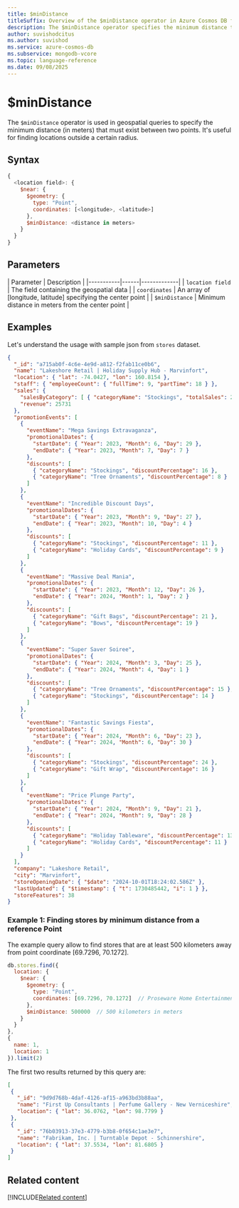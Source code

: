 ```yaml
---
title: $minDistance
titleSuffix: Overview of the $minDistance operator in Azure Cosmos DB for MongoDB (vCore)
description: The $minDistance operator specifies the minimum distance that must exist between two points in a geospatial query.
author: suvishodcitus
ms.author: suvishod
ms.service: azure-cosmos-db
ms.subservice: mongodb-vcore
ms.topic: language-reference
ms.date: 09/08/2025
---
```


# $minDistance

The `$minDistance` operator is used in geospatial queries to specify the minimum distance (in meters) that must exist between two points. It's useful for finding locations outside a certain radius.

## Syntax

```javascript
{
  <location field>: {
    $near: {
      $geometry: {
        type: "Point",
        coordinates: [<longitude>, <latitude>]
      },
      $minDistance: <distance in meters>
    }
  }
}
```

## Parameters

| Parameter | Description |
|-----------|------|-------------|
| `location field` | The field containing the geospatial data |
| `coordinates` | An array of [longitude, latitude] specifying the center point |
| `$minDistance` | Minimum distance in meters from the center point |

## Examples

Let's understand the usage with sample json from `stores` dataset.

```json
{
  "_id": "a715ab0f-4c6e-4e9d-a812-f2fab11ce0b6",
  "name": "Lakeshore Retail | Holiday Supply Hub - Marvinfort",
  "location": { "lat": -74.0427, "lon": 160.8154 },
  "staff": { "employeeCount": { "fullTime": 9, "partTime": 18 } },
  "sales": {
    "salesByCategory": [ { "categoryName": "Stockings", "totalSales": 25731 } ],
    "revenue": 25731
  },
  "promotionEvents": [
    {
      "eventName": "Mega Savings Extravaganza",
      "promotionalDates": {
        "startDate": { "Year": 2023, "Month": 6, "Day": 29 },
        "endDate": { "Year": 2023, "Month": 7, "Day": 7 }
      },
      "discounts": [
        { "categoryName": "Stockings", "discountPercentage": 16 },
        { "categoryName": "Tree Ornaments", "discountPercentage": 8 }
      ]
    },
    {
      "eventName": "Incredible Discount Days",
      "promotionalDates": {
        "startDate": { "Year": 2023, "Month": 9, "Day": 27 },
        "endDate": { "Year": 2023, "Month": 10, "Day": 4 }
      },
      "discounts": [
        { "categoryName": "Stockings", "discountPercentage": 11 },
        { "categoryName": "Holiday Cards", "discountPercentage": 9 }
      ]
    },
    {
      "eventName": "Massive Deal Mania",
      "promotionalDates": {
        "startDate": { "Year": 2023, "Month": 12, "Day": 26 },
        "endDate": { "Year": 2024, "Month": 1, "Day": 2 }
      },
      "discounts": [
        { "categoryName": "Gift Bags", "discountPercentage": 21 },
        { "categoryName": "Bows", "discountPercentage": 19 }
      ]
    },
    {
      "eventName": "Super Saver Soiree",
      "promotionalDates": {
        "startDate": { "Year": 2024, "Month": 3, "Day": 25 },
        "endDate": { "Year": 2024, "Month": 4, "Day": 1 }
      },
      "discounts": [
        { "categoryName": "Tree Ornaments", "discountPercentage": 15 },
        { "categoryName": "Stockings", "discountPercentage": 14 }
      ]
    },
    {
      "eventName": "Fantastic Savings Fiesta",
      "promotionalDates": {
        "startDate": { "Year": 2024, "Month": 6, "Day": 23 },
        "endDate": { "Year": 2024, "Month": 6, "Day": 30 }
      },
      "discounts": [
        { "categoryName": "Stockings", "discountPercentage": 24 },
        { "categoryName": "Gift Wrap", "discountPercentage": 16 }
      ]
    },
    {
      "eventName": "Price Plunge Party",
      "promotionalDates": {
        "startDate": { "Year": 2024, "Month": 9, "Day": 21 },
        "endDate": { "Year": 2024, "Month": 9, "Day": 28 }
      },
      "discounts": [
        { "categoryName": "Holiday Tableware", "discountPercentage": 13 },
        { "categoryName": "Holiday Cards", "discountPercentage": 11 }
      ]
    }
  ],
  "company": "Lakeshore Retail",
  "city": "Marvinfort",
  "storeOpeningDate": { "$date": "2024-10-01T18:24:02.586Z" },
  "lastUpdated": { "$timestamp": { "t": 1730485442, "i": 1 } },
  "storeFeatures": 38
}
```

### Example 1: Finding stores by minimum distance from a reference Point

The example query allow to find stores that are at least 500 kilometers away from point coordinate [69.7296, 70.1272].

```javascript
db.stores.find({
  location: {
    $near: {
      $geometry: {
        type: "Point",
        coordinates: [69.7296, 70.1272]  // Proseware Home Entertainment Hub location
      },
      $minDistance: 500000  // 500 kilometers in meters
    }
  }
},
{
  name: 1,
  location: 1
}).limit(2)
```

The first two results returned by this query are:

```json
[
 {
   "_id": "9d9d768b-4daf-4126-af15-a963bd3b88aa",
   "name": "First Up Consultants | Perfume Gallery - New Verniceshire",
   "location": { "lat": 36.0762, "lon": 98.7799 }
 },
 {
   "_id": "76b03913-37e3-4779-b3b8-0f654c1ae3e7",
   "name": "Fabrikam, Inc. | Turntable Depot - Schinnershire",
   "location": { "lat": 37.5534, "lon": 81.6805 }
 }
]
```

## Related content

[!INCLUDE[Related content](../includes/related-content.md)]

